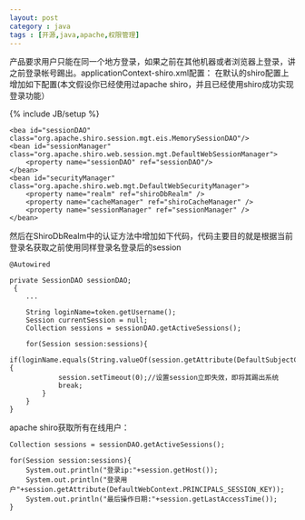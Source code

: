 ```yaml
---
layout: post
category : java 
tags : [开源,java,apache,权限管理]
---
```


产品要求用户只能在同一个地方登录，如果之前在其他机器或者浏览器上登录，讲之前登录帐号踢出。applicationContext-shiro.xml配置：
在默认的shiro配置上增加如下配置(本文假设你已经使用过apache shiro，并且已经使用shiro成功实现登录功能）
<!--break-->

{% include JB/setup %}


    <bea id="sessionDAO" class="org.apache.shiro.session.mgt.eis.MemorySessionDAO"/>
    <bean id="sessionManager" class="org.apache.shiro.web.session.mgt.DefaultWebSessionManager">
        <property name="sessionDAO" ref="sessionDAO"/>
    </bean>
    <bean id="securityManager" class="org.apache.shiro.web.mgt.DefaultWebSecurityManager">
        <property name="realm" ref="shiroDbRealm" />
        <property name="cacheManager" ref="shiroCacheManager" />
        <property name="sessionManager" ref="sessionManager" />
    </bean>

然后在ShiroDbRealm中的认证方法中增加如下代码，代码主要目的就是根据当前登录名获取之前使用同样登录名登录后的session

    
    @Autowired
    
    private SessionDAO sessionDAO;
     {
        ...
    
        String loginName=token.getUsername();
        Session currentSession = null;
        Collection sessions = sessionDAO.getActiveSessions();
    
        for(Session session:sessions){
            if(loginName.equals(String.valueOf(session.getAttribute(DefaultSubjectContext.PRINCIPALS_SESSION_KEY))) {
                session.setTimeout(0);//设置session立即失效，即将其踢出系统
                break;
            }
        }
    }
    

apache shiro获取所有在线用户：

    
    Collection sessions = sessionDAO.getActiveSessions();
    
    for(Session session:sessions){
        System.out.println("登录ip:"+session.getHost());
        System.out.println("登录用户"+session.getAttribute(DefaultWebContext.PRINCIPALS_SESSION_KEY));
        System.out.println("最后操作日期:"+session.getLastAccessTime());
    }
    
